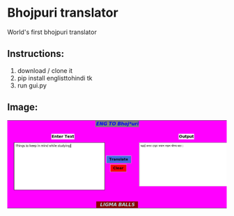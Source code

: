 
# Bhojpuri translator

World's first bhojpuri translator
## Instructions:
 1. download / clone it
 2.  pip install englisttohindi tk
 3. run gui.py 

## Image:
![xd](/images/1.png)
